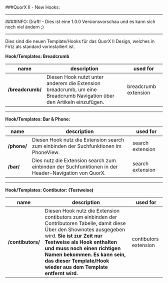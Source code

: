 ###QuorX II - New Hooks:

*****

####INFO: Draft! - Dies ist eine 1.0.0 Versionsvorschau und es kann sich noch viel ändern ;)

*****

Dies sind die neuen Template/Hooks für das QuorX II Design, welches in Firtz als standard vorinstalliert ist. 




**Hook/Templates: Breadcrumb**

name | description | used for
------------ | ------------- | ------------- 
**/breadcrumb/** | Diesen Hook nutzt unter anderem die Extension breadcrumb, um eine Breadcrumb Navigation über den Artikeln einzufügen. | breadcrumb extension


*****


**Hook/Templates: Bar & Phone:**

name | description | used for
------------ | ------------- | ------------- 
**/phone/** | Diesen Hook nutz die Extension search zum einbinden der Suchfunktionen im PhoneView. | search extension
**/bar/** | Dies nutz die Extension search zum einbinden der Suchfunktionen in der Header-Navigation von QuorX. | search extension



*****


**Hook/Templates: Contibutor: (Testweise)**

name | description | used for
------------ | ------------- | ------------- 
**/contibutors/** | Diesen Hook nutz die Extension contibutors zum einbinden der Contributoren Tabelle, damit diese Über den Shownotes ausgegeben wird. **Sie ist zur Zeit nur Testweise als Hook enthalten und muss noch einen richtigen Namen bekommen. Es kann sein, das dieser Template/Hook wieder aus dem Template entfernt wird.** | contibutors extension
